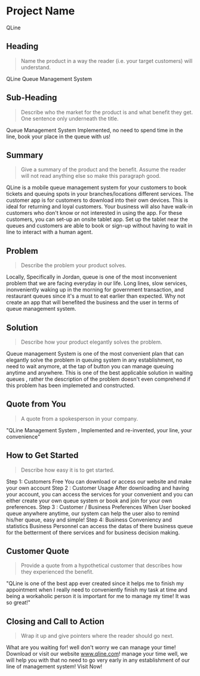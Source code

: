 # Project Name #
QLine
<!-- 
> This material was originally posted [here](http://www.quora.com/What-is-Amazons-approach-to-product-development-and-product-management). It is reproduced here for posterities sake.

There is an approach called "working backwards" that is widely used at Amazon. They work backwards from the customer, rather than starting with an idea for a product and trying to bolt customers onto it. While working backwards can be applied to any specific product decision, using this approach is especially important when developing new products or features.

For new initiatives a product manager typically starts by writing an internal press release announcing the finished product. The target audience for the press release is the new/updated product's customers, which can be retail customers or internal users of a tool or technology. Internal press releases are centered around the customer problem, how current solutions (internal or external) fail, and how the new product will blow away existing solutions.

If the benefits listed don't sound very interesting or exciting to customers, then perhaps they're not (and shouldn't be built). Instead, the product manager should keep iterating on the press release until they've come up with benefits that actually sound like benefits. Iterating on a press release is a lot less expensive than iterating on the product itself (and quicker!).

If the press release is more than a page and a half, it is probably too long. Keep it simple. 3-4 sentences for most paragraphs. Cut out the fat. Don't make it into a spec. You can accompany the press release with a FAQ that answers all of the other business or execution questions so the press release can stay focused on what the customer gets. My rule of thumb is that if the press release is hard to write, then the product is probably going to suck. Keep working at it until the outline for each paragraph flows. 

Oh, and I also like to write press-releases in what I call "Oprah-speak" for mainstream consumer products. Imagine you're sitting on Oprah's couch and have just explained the product to her, and then you listen as she explains it to her audience. That's "Oprah-speak", not "Geek-speak".

Once the project moves into development, the press release can be used as a touchstone; a guiding light. The product team can ask themselves, "Are we building what is in the press release?" If they find they're spending time building things that aren't in the press release (overbuilding), they need to ask themselves why. This keeps product development focused on achieving the customer benefits and not building extraneous stuff that takes longer to build, takes resources to maintain, and doesn't provide real customer benefit (at least not enough to warrant inclusion in the press release).
 -->
 
## Heading ##
  > Name the product in a way the reader (i.e. your target customers) will understand.
  
  QLine Queue Management System

## Sub-Heading ##
  > Describe who the market for the product is and what benefit they get. One sentence only underneath the title.

  Queue Management System Implemented, no need to spend time in the line, book your place in the queue with us!

## Summary ##
  > Give a summary of the product and the benefit. Assume the reader will not read anything else so make this paragraph good.

  QLine is a mobile queue management system for your customers to book tickets and queuing spots in your branches/locations different services. The customer app is for customers to download into their own devices. This is ideal for returning and loyal customers. Your business will also have walk-in customers who don't know or not interested in using the app. For these customers, you can set-up an onsite tablet app. Set up the tablet near the queues and customers are able to book or sign-up without having to wait in line to interact with a human agent.
## Problem ##
  > Describe the problem your product solves.

  Locally, Specifically in Jordan, queue is one of the most inconvenient problem that we are facing everyday in our life. Long lines, slow services, inonveniently waking up in the morning for government transaction, and restaurant queues since it's a must to eat earlier than expected. Why not create an app that will benefited the business and the user in terms of queue management system.

## Solution ##
  > Describe how your product elegantly solves the problem.

  Queue management System is one of the most convenient plan that can elegantly solve the problem in queuing system in any establishment, no need to wait anymore, at the tap of button you can manage queuing anytime and anywhere. This is one of the best applicable solution in waiting queues , rather the description of the problem doesn't even comprehend if this problem has been implemeted and constructed.


## Quote from You ##
  > A quote from a spokesperson in your company.

  "QLine Management System , Implemented and re-invented, your line, your convenience"

## How to Get Started ##
  > Describe how easy it is to get started.

 Step 1: Customers Free
         You can download or access our website and make your own account
 Step 2 : Customer Usage
         After downloading and having your account, you can access the services for your convenient and you can either create your own queue system or book and join for your own preferences.
 Step 3 : Customer / Business Preferences
         When User booked queue anywhere anytime, our system can help the user also to remind his/her queue, easy and simple!
 Step 4: Business Conveniency and statistics
         Business Personnel can access the datas of there business queue for the betterment of there services and for business decision making.  

## Customer Quote ##
  > Provide a quote from a hypothetical customer that describes how they experienced the benefit.

  "QLine is one of the best app ever created since it helps me to finish my appointment when I really need to conveniently finish my task at time and being a workaholic person it is important for me to manage my time! It was so great!"

## Closing and Call to Action ##
  > Wrap it up and give pointers where the reader should go next.

  What are you waiting for! well don't worry we can manage your time! Download or visit our website www.qline.com! manage your time well, we will help you with that no need to go very early in any establishment of our line of management system! Visit Now!
